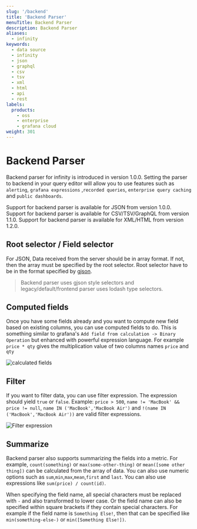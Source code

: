 ```yaml
---
slug: '/backend'
title: 'Backend Parser'
menuTitle: Backend Parser
description: Backend Parser
aliases:
  - infinity
keywords:
  - data source
  - infinity
  - json
  - graphql
  - csv
  - tsv
  - xml
  - html
  - api
  - rest
labels:
  products:
    - oss
    - enterprise
    - grafana cloud
weight: 301
---
```


# Backend Parser

Backend parser for infinity is introduced in version 1.0.0. Setting the parser to backend in your query editor will allow you to use features such as `alerting`, `grafana expressions` ,`recorded queries`, `enterprise query caching` and `public dashboards`.

Support for backend parser is available for JSON from version 1.0.0.
Support for backend parser is available for CSV/TSV/GraphQL from version 1.1.0.
Support for backend parser is available for XML/HTML from version 1.2.0.

## Root selector / Field selector

For JSON, Data received from the server should be in array format. If not, then the array must be specified by the root selector. Root selector have to be in the format specified by [gjson](https://github.com/tidwall/gjson#path-syntax).

> Backend parser uses gjson style selectors and legacy/default/frontend parser uses lodash type selectors.

## Computed fields

Once you have some fields already and you want to compute new field based on existing columns, you can use computed fields to do. This is something similar to grafana's `Add field from calculation -> Binary Operation` but enhanced with powerful expression language. For example `price * qty` gives the multiplication value of two columns names `price` and `qty`

![calculated fields](https://user-images.githubusercontent.com/153843/196197153-306bbf2a-bc95-4be2-b3ad-75e12c8ea404.png#center)

## Filter

If you want to filter data, you can use filter expression. The expression should yield `true` or `false`. Example: `price > 500`, `name != 'MacBook' && price != null`, `name IN ('MacBook','MacBook Air')` and `!(name IN ('MacBook','MacBook Air'))` are valid filter expressions.

![Filter expression](https://user-images.githubusercontent.com/153843/196344664-33733b04-3ac9-4c00-9c3c-970a9cb63bb3.png#center)

## Summarize

Backend parser also supports summarizing the fields into a metric. For example, `count(something)` or `max(some-other-thing)` or `mean([some other thing])` can be calculated from the array of data. You can also use numeric options such as `sum`,`min`,`max`,`mean`,`first` and `last`. You can also use expressions like `sum(price) / count(id)`.

When specifying the field name, all special characters must be replaced with `-` and also transformed to lower case. Or the field name can also be specified within square brackets if they contain special characters. For example if the field name is `Something Else!`, then that can be specified like `min(something-else-)` or `min([Something Else!])`.
